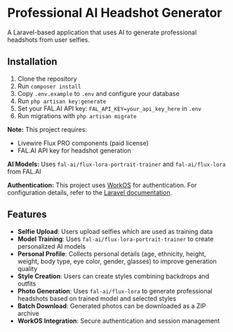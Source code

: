 # Professional AI Headshot Generator

A Laravel-based application that uses AI to generate professional headshots from user selfies.

## Installation

1. Clone the repository
2. Run `composer install`
3. Copy `.env.example` to `.env` and configure your database
4. Run `php artisan key:generate`
5. Set your FAL.AI API key: `FAL_API_KEY=your_api_key_here` in `.env`
6. Run migrations with `php artisan migrate`

**Note:** This project requires:
- Livewire Flux PRO components (paid license)
- FAL.AI API key for headshot generation

**AI Models:** Uses `fal-ai/flux-lora-portrait-trainer` and `fal-ai/flux-lora` from FAL.AI

**Authentication:** This project uses [WorkOS](https://workos.com/) for authentication. For configuration details, refer to the [Laravel documentation](https://laravel.com/docs/12.x/starter-kits#workos).

## Features

- **Selfie Upload**: Users upload selfies which are used as training data
- **Model Training**: Uses `fal-ai/flux-lora-portrait-trainer` to create personalized AI models
- **Personal Profile**: Collects personal details (age, ethnicity, height, weight, body type, eye color, gender, glasses) to improve generation quality
- **Style Creation**: Users can create styles combining backdrops and outfits
- **Photo Generation**: Uses `fal-ai/flux-lora` to generate professional headshots based on trained model and selected styles
- **Batch Download**: Generated photos can be downloaded as a ZIP archive
- **WorkOS Integration**: Secure authentication and session management
